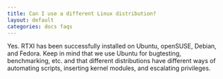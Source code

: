 ```yaml
---
title: Can I use a different Linux distribution?
layout: default
categories: docs faqs
---
```


Yes. RTXI has been successfully installed on Ubuntu, openSUSE, Debian, and
Fedora. Keep in mind that we use Ubuntu for bugtesting, benchmarking, etc. and
that different distributions have different ways of automating scripts,
inserting kernel modules, and escalating privileges. 
